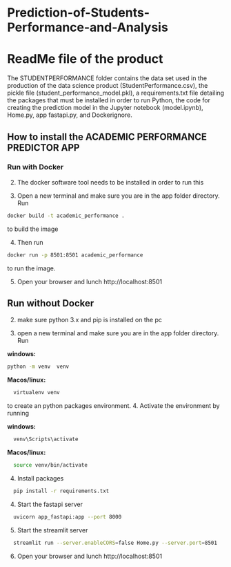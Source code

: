 # Prediction-of-Students-Performance-and-Analysis
# ReadMe file of the product
The STUDENTPERFORMANCE folder contains the data set used in the production of the data science product (StudentPerformance.csv), the pickle file (student_performance_model.pkl), a requirements.txt file detailing the packages that must be installed in order to run Python, the code for creating the prediction model in the Jupyter notebook (model.ipynb), Home.py, app fastapi.py, and Dockerignore.

## How to install the ACADEMIC PERFORMANCE PREDICTOR APP

### Run with Docker

2. The docker software tool needs to be installed in order to run this

3. Open a new terminal and make sure you are in the app folder directory. Run  
```bash 
docker build -t academic_performance . 
```  
to build the image

4. Then run
```bash 
docker run -p 8501:8501 academic_performance
```   
to run the image.

5. Open your browser and lunch http://localhost:8501


## Run without Docker
2. make sure python 3.x and pip is installed on the pc 

3. open a new terminal and make sure you are in the app folder directory. Run 

**windows:**
```bash 
python -m venv  venv
```  
**Macos/linux:**
```bash
  virtualenv venv
```
to create an python packages environment.
4. Activate the environment by running

**windows:**
```bash
  venv\Scripts\activate
```

**Macos/linux:**
```bash
  source venv/bin/activate
```

4. Install packages

```bash
  pip install -r requirements.txt
```

4. Start the fastapi server

```bash
  uvicorn app_fastapi:app --port 8000 
```
5. Start the streamlit server

```bash
  streamlit run --server.enableCORS=false Home.py --server.port=8501 
```

6. Open your browser and lunch http://localhost:8501




